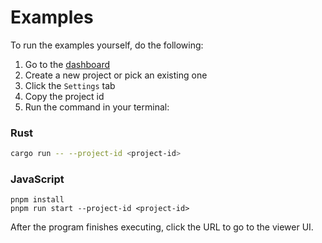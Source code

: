 # Examples

To run the examples yourself, do the following:

1. Go to the [dashboard](https://app.observation.tools/)
2. Create a new project or pick an existing one
3. Click the `Settings` tab
4. Copy the project id
5. Run the command in your terminal:

### Rust

```bash
cargo run -- --project-id <project-id>
```

### JavaScript

```
pnpm install
pnpm run start --project-id <project-id>
```

After the program finishes executing, click the URL to go to the viewer UI.
